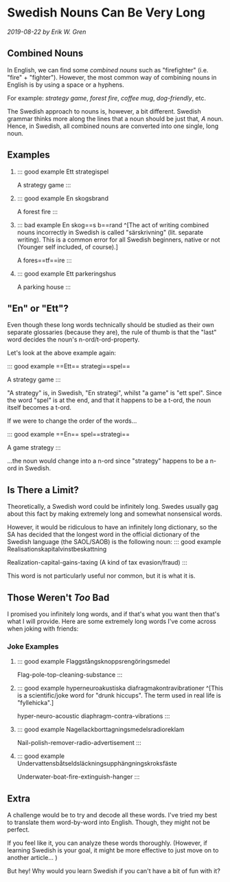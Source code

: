 # Swedish Nouns Can Be Very Long
*2019-08-22 by Erik W. Gren*



## Combined Nouns
In English, we can find some *combined nouns* such as "firefighter" (i.e. "fire" + "fighter"). However, the most common way of combining nouns in English is by using a space or a hyphens.

For example: *strategy game*, *forest fire*, *coffee mug*, *dog-friendly*, etc.

The Swedish approach to nouns is, however, a bit different. Swedish grammar thinks more along the lines that a noun should be just that, *A* noun. Hence, in Swedish, all combined nouns are converted into one single, long noun.

## Examples
1. ::: good example
   Ett strategispel

   A strategy game
   :::
2. ::: good example
   En skogsbrand

   A forest fire
   :::
3. ::: bad example
   En skog==s b==rand ^[The act of writing combined nouns incorrectly in Swedish is called "särskrivning" (lit. separate writing). This is a common error for all Swedish beginners, native or not (Younger self included, of course).]

   A fores==tf==ire
   :::
4. ::: good example
   Ett parkeringshus

   A parking house
   :::

## "En" or "Ett"?
Even though these long words technically should be studied as their own separate glossaries (because they are), the rule of thumb is that the "last" word decides the noun's
n-ord/t-ord-property.

Let's look at the above example again:

::: good example
==Ett== strategi==spel==

A strategy game
:::

"A strategy" is, in Swedish, "En strategi", whilst "a game" is "ett spel". Since the word "spel" is at the end, and that it happens to be a t-ord, the noun itself becomes a t-ord.

If we were to change the order of the words...

::: good example
==En== spel==strategi==

A game strategy
:::

...the noun would change into a n-ord since "strategy" happens to be a n-ord in Swedish.

## Is There a Limit?
Theoretically, a Swedish word could be infinitely long. Swedes usually gag about this fact by making extremely long and somewhat nonsensical words.

However, it would be ridiculous to have an infinitely long dictionary, so the SA has decided that the longest word in the official dictionary of the Swedish language (the SAOL/SAOB) is the following noun:
::: good example
Realisationskapitalvinstbeskattning

Realization-capital-gains-taxing (A kind of tax evasion/fraud)
:::

This word is not particularly useful nor common, but it is what it is.

## Those Weren't *Too* Bad
I promised you infinitely long words, and if that's what you want then that's what I will provide. Here are some extremely long words I've come across when joking with friends:

### Joke Examples
1. ::: good example
   Flaggstångsknoppsrengöringsmedel

   Flag-pole-top-cleaning-substance
   :::
2. ::: good example
   hyperneuroakustiska diafragmakontravibrationer ^[This is a scientific/joke word for "drunk hiccups". The term used in real life is "fyllehicka".]

   hyper-neuro-acoustic diaphragm-contra-vibrations
   :::
3. ::: good example
   Nagellackborttagningsmedelsradioreklam

   Nail-polish-remover-radio-advertisement
   :::
4. ::: good example
   Undervattensbåtseldsläckningsupphängningskroksfäste

   Underwater-boat-fire-extinguish-hanger
   :::


## Extra
A challenge would be to try and decode all these words. I've tried my best to translate them word-by-word into English. Though, they might not be perfect.

If you feel like it, you can analyze these words thoroughly. (However, if learning Swedish is your goal, it might be more effective to just move on to another article... )

But hey! Why would you learn Swedish if you can't have a bit of fun with it?
